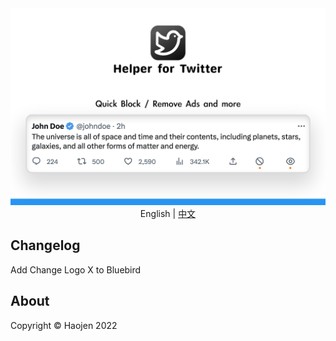 <div align="center">
    <img src="./images/Helper-for-Twitter-en.png" alt="">
</div>

<div align="center">
    <span>English</span> | <a href="/README.md">中文</a>
</div>

## Changelog
Add Change Logo X to Bluebird

<h2>About</h2>
Copyright © Haojen 2022
